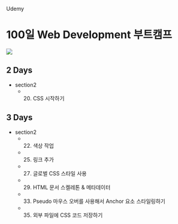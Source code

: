 Udemy

# 100일 Web Development 부트캠프

[<img src="https://img.shields.io/badge/github-%23121011.svg?style=for-the-badge&logo=github&logoColor=white" />](https://github.com/academind/100-days-of-web-development/)

## 2 Days

- section2
  - 20. CSS 시작하기

## 3 Days

- section2
  - 22. 색상 작업
  - 25. 링크 추가
  - 27. 글로벌 CSS 스타일 사용
  - 29. HTML 문서 스켈레톤 & 메타데이터
  - 33. Pseudo 마우스 오버를 사용해서 Anchor 요소 스타일링하기
  - 35. 외부 파일에 CSS 코드 저장하기
